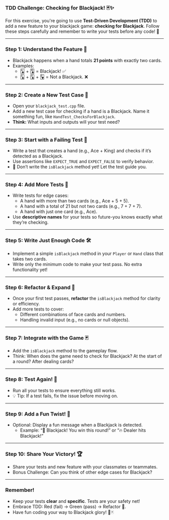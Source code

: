 ### **TDD Challenge: Checking for Blackjack! 🃏✨**

For this exercise, you're going to use **Test-Driven Development (TDD)** to add a new feature to your blackjack game: **checking for Blackjack**. Follow these steps carefully and remember to write your tests before any code! 🚀

---

### **Step 1: Understand the Feature 🧠**
- Blackjack happens when a hand totals **21 points** with exactly two cards.
- Examples:
  - 🂡 + 🂪 = Blackjack! ✅
  - 🂡 + 🂤 + 🂸 = Not a Blackjack. ❌

---

### **Step 2: Create a New Test Case 🎯**
- Open your `blackjack_test.cpp` file.
- Add a new test case for checking if a hand is a Blackjack. Name it something fun, like `HandTest_ChecksForBlackjack`.
- **Think:** What inputs and outputs will your test need?

---

### **Step 3: Start with a Failing Test 🚨**
- Write a test that creates a hand (e.g., Ace + King) and checks if it’s detected as a Blackjack.
- Use assertions like `EXPECT_TRUE` and `EXPECT_FALSE` to verify behavior.
- 🛑 Don’t write the `isBlackjack` method yet! Let the test guide you.

---

### **Step 4: Add More Tests 🧪**
- Write tests for edge cases:
  - A hand with more than two cards (e.g., Ace + 5 + 5).
  - A hand with a total of 21 but not two cards (e.g., 7 + 7 + 7).
  - A hand with just one card (e.g., Ace).
- Use **descriptive names** for your tests so future-you knows exactly what they’re checking.

---

### **Step 5: Write Just Enough Code 🛠️**
- Implement a simple `isBlackjack` method in your `Player` or `Hand` class that takes two cards.
- Write only the minimum code to make your test pass. No extra functionality yet!

---

### **Step 6: Refactor & Expand 🚧**
- Once your first test passes, **refactor** the `isBlackjack` method for clarity or efficiency.
- Add more tests to cover:
  - Different combinations of face cards and numbers.
  - Handling invalid input (e.g., no cards or null objects).

---

### **Step 7: Integrate with the Game 🃏**
- Add the `isBlackjack` method to the gameplay flow.
- Think: When does the game need to check for Blackjack? At the start of a round? After dealing cards?

---

### **Step 8: Test Again! 🧹**
- Run all your tests to ensure everything still works.
- 💡 Tip: If a test fails, fix the issue before moving on.

---

### **Step 9: Add a Fun Twist! 🎉**
- Optional: Display a fun message when a Blackjack is detected.
  - Example: “🎉 Blackjack! You win this round!” or “🔥 Dealer hits Blackjack!”

---

### **Step 10: Share Your Victory! 🏆**
- Share your tests and new feature with your classmates or teammates.
- Bonus Challenge: Can you think of other edge cases for Blackjack?

---

### **Remember!**
- Keep your tests **clear** and **specific**. Tests are your safety net!
- Embrace TDD: Red (fail) → Green (pass) → Refactor 🔄.
- Have fun coding your way to Blackjack glory! 🌟🃏

